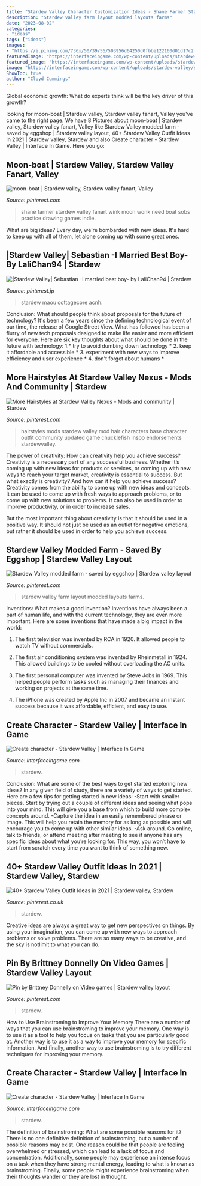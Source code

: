 ```yaml
---
title: "Stardew Valley Character Customization Ideas - Shane Farmer Stardew Valley Fanart Wink Moon Wonk Need Boat Sobs Practice Drawing Games Indie"
description: "Stardew valley farm layout modded layouts farms"
date: "2023-08-02"
categories:
- "ideas"
tags: ["ideas"]
images:
- "https://i.pinimg.com/736x/50/39/56/503956d64250d0fbbe122160d01d17c2.jpg"
featuredImage: "https://interfaceingame.com/wp-content/uploads/stardew-valley/stardew-valley-create-character.png"
featured_image: "https://interfaceingame.com/wp-content/uploads/stardew-valley/stardew-valley-create-character-1920x1080.png"
image: "https://interfaceingame.com/wp-content/uploads/stardew-valley/stardew-valley-create-character.png"
ShowToc: true
author: "Cloyd Cummings"
---
```



Global economic growth: What do experts think will be the key driver of this growth?
 

	

		
looking for moon-boat | Stardew valley, Stardew valley fanart, Valley you've came to the right page. We have 8 Pictures about moon-boat | Stardew valley, Stardew valley fanart, Valley like Stardew Valley modded farm - saved by eggshop | Stardew valley layout, 40+ Stardew Valley Outfit Ideas in 2021 | Stardew valley, Stardew and also Create character - Stardew Valley | Interface In Game. Here you go:
		
    
## Moon-boat | Stardew Valley, Stardew Valley Fanart, Valley

<img loading=lazy src="https://i.pinimg.com/736x/7d/82/4a/7d824a31f9689d24705042c56d1b997a--shane-stardew-valley-farmer.jpg" onerror="this.onerror=null;this.src='https://tse1.mm.bing.net/th?id=OIP.85jsoCiu5t0VJCGQN1gt6wHaFB&amp;pid=15.1';" alt="moon-boat | Stardew valley, Stardew valley fanart, Valley">

_Source: pinterest.com_

>shane farmer stardew valley fanart wink moon wonk need boat sobs practice drawing games indie. 

	

What are big ideas?
Every day, we're bombarded with new ideas. It's hard to keep up with all of them, let alone coming up with some great ones.

    
## |Stardew Valley| Sebastian -I Married Best Boy- By LaliChan94 | Stardew

<img loading=lazy src="https://i.pinimg.com/736x/50/39/56/503956d64250d0fbbe122160d01d17c2.jpg" onerror="this.onerror=null;this.src='https://tse2.mm.bing.net/th?id=OIP.TuOXdadDWdvajKZFtto5AgHaKv&amp;pid=15.1';" alt="|Stardew Valley| Sebastian -I married best boy- by LaliChan94 | Stardew">

_Source: pinterest.jp_

>stardew maou cottagecore acnh. 

	

Conclusion: What should people think about proposals for the future of technology?
It's been a few years since the defining technological event of our time, the release of Google Street View. What has followed has been a flurry of new tech proposals designed to make life easier and more efficient for everyone. Here are six key thoughts about what should be done in the future with technology: 
1.* try to avoid dumbing down technology *
2. keep it affordable and accessible *
3. experiment with new ways to improve efficiency and user experience *
4. don't forget about humans *

    
## More Hairstyles At Stardew Valley Nexus - Mods And Community | Stardew

<img loading=lazy src="https://i.pinimg.com/originals/4c/00/81/4c008159ef02a06cf9f530c740d059c4.png" onerror="this.onerror=null;this.src='https://tse3.mm.bing.net/th?id=OIP.axj-ZD87rp9jQzbNF2IVwQHaEy&amp;pid=15.1';" alt="More Hairstyles at Stardew Valley Nexus - Mods and community | Stardew">

_Source: pinterest.com_

>hairstyles mods stardew valley mod hair characters base character outfit community updated game chucklefish inspo endorsements stardewvalley. 

	

The power of creativity: How can creativity help you achieve success?
Creativity is a necessary part of any successful business. Whether it’s coming up with new ideas for products or services, or coming up with new ways to reach your target market, creativity is essential to success. But what exactly is creativity? And how can it help you achieve success?
Creativity comes from the ability to come up with new ideas and concepts. It can be used to come up with fresh ways to approach problems, or to come up with new solutions to problems. It can also be used in order to improve productivity, or in order to increase sales.

But the most important thing about creativity is that it should be used in a positive way. It should not just be used as an outlet for negative emotions, but rather it should be used in order to help you achieve success.

    
## Stardew Valley Modded Farm - Saved By Eggshop | Stardew Valley Layout

<img loading=lazy src="https://i.pinimg.com/originals/8b/28/21/8b2821587369b5aac8160f6717dc081a.png" onerror="this.onerror=null;this.src='https://tse1.mm.bing.net/th?id=OIP.y3mbys0o1lkGJcBQ1mv7wAHaFj&amp;pid=15.1';" alt="Stardew Valley modded farm - saved by eggshop | Stardew valley layout">

_Source: pinterest.com_

>stardew valley farm layout modded layouts farms. 

	

Inventions: What makes a good invention?
Inventions have always been a part of human life, and with the current technology, they are even more important. Here are some inventions that have made a big impact in the world:
1. The first television was invented by RCA in 1920. It allowed people to watch TV without commercials.

2. The first air conditioning system was invented by Rheinmetall in 1924. This allowed buildings to be cooled without overloading the AC units.

3. The first personal computer was invented by Steve Jobs in 1969. This helped people perform tasks such as managing their finances and working on projects at the same time.

4. The iPhone was created by Apple Inc in 2007 and became an instant success because it was affordable, efficient, and easy to use.

    
## Create Character - Stardew Valley | Interface In Game

<img loading=lazy src="https://interfaceingame.com/wp-content/uploads/stardew-valley/stardew-valley-create-character-1920x1080.png" onerror="this.onerror=null;this.src='https://tse3.mm.bing.net/th?id=OIP.MQEzKHv_5FTlaTk8eGAhEQHaEK&amp;pid=15.1';" alt="Create character - Stardew Valley | Interface In Game">

_Source: interfaceingame.com_

>stardew. 

	

Conclusion: What are some of the best ways to get started exploring new ideas?
In any given field of study, there are a variety of ways to get started. Here are a few tips for getting started in new ideas: 
-Start with smaller pieces. Start by trying out a couple of different ideas and seeing what pops into your mind. This will give you a base from which to build more complex concepts around. 
-Capture the idea in an easily remembered phrase or image. This will help you retain the memory for as long as possible and will encourage you to come up with other similar ideas. 
-Ask around. Go online, talk to friends, or attend meeting after meeting to see if anyone has any specific ideas about what you’re looking for. This way, you won’t have to start from scratch every time you want to think of something new.

    
## 40+ Stardew Valley Outfit Ideas In 2021 | Stardew Valley, Stardew

<img loading=lazy src="https://i.pinimg.com/originals/20/f5/5b/20f55b1ea3eb74431dad024dfaf1b656.jpg" onerror="this.onerror=null;this.src='https://tse4.mm.bing.net/th?id=OIP.9vjLNN9hbau-5OrQyeULDwHaNa&amp;pid=15.1';" alt="40+ Stardew Valley Outfit Ideas in 2021 | Stardew valley, Stardew">

_Source: pinterest.co.uk_

>stardew. 

	

Creative ideas are always a great way to get new perspectives on things. By using your imagination, you can come up with new ways to approach problems or solve problems. There are so many ways to be creative, and the sky is notlimit to what you can do.

    
## Pin By Brittney Donnelly On Video Games | Stardew Valley Layout

<img loading=lazy src="https://i.pinimg.com/736x/a6/aa/53/a6aa53952ea862529dd32fddb3dd03e5.jpg" onerror="this.onerror=null;this.src='https://tse1.mm.bing.net/th?id=OIP.8qAFB9AMy4dxwaa4hhsXHwHaE_&amp;pid=15.1';" alt="Pin by Brittney Donnelly on Video games | Stardew valley layout">

_Source: pinterest.com_

>stardew. 

	

How to Use Brainstroming to Improve Your Memory
There are a number of ways that you can use brainstroming to improve your memory. One way is to use it as a tool to help you focus on tasks that you are particularly good at. Another way is to use it as a way to improve your memory for specific information. And finally, another way to use brainstroming is to try different techniques for improving your memory.

    
## Create Character - Stardew Valley | Interface In Game

<img loading=lazy src="https://interfaceingame.com/wp-content/uploads/stardew-valley/stardew-valley-create-character.png" onerror="this.onerror=null;this.src='https://tse1.mm.bing.net/th?id=OIP.s01xGn__39Ia0PPccDObRAHaEK&amp;pid=15.1';" alt="Create character - Stardew Valley | Interface In Game">

_Source: interfaceingame.com_

>stardew. 

	

The definition of brainstroming: What are some possible reasons for it?
There is no one definitive definition of brainstroming, but a number of possible reasons may exist. One reason could be that people are feeling overwhelmed or stressed, which can lead to a lack of focus and concentration. Additionally, some people may experience an intense focus on a task when they have strong mental energy, leading to what is known as brainstroming. Finally, some people might experience brainstroming when their thoughts wander or they are lost in thought.

